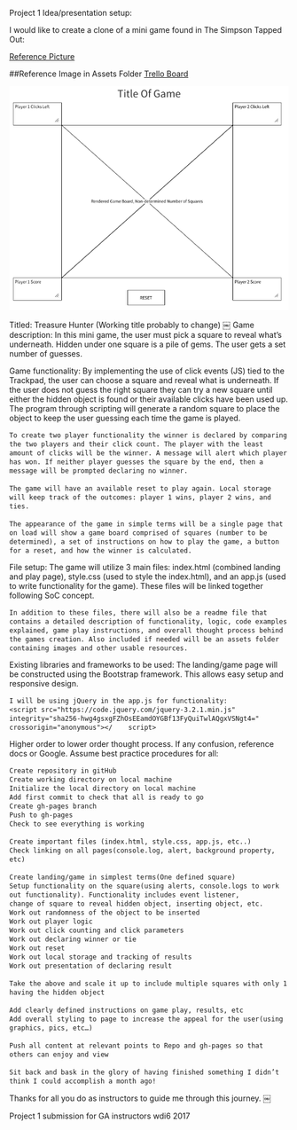 Project 1 Idea/presentation setup:

I would like to create a clone of a mini game found in The Simpson Tapped Out:

[Reference Picture](https://github.com/trumpetcoder/Project-1/blob/master/IMG_0019.png)

##Reference Image in Assets Folder
[Trello Board](https://trello.com/b/ZJJ9R1HC/project-1-board)

![Whiteboard MockFlow](https://github.com/trumpetcoder/Project-1/blob/master/Screen%20Shot%202017-12-11%20at%202.54.38%20PM.png)



Titled: Treasure Hunter (Working title probably to change)
￼
Game description:
	In this mini game, the user must pick a square to reveal what’s underneath. Hidden under one square is a pile of gems. The user gets a set number of guesses. 

Game functionality:
	By implementing the use of click events (JS) tied to the Trackpad, the user can choose a square and reveal what is underneath. If the user does not guess the right 	square they can try a new square until either the hidden object is found or their available clicks have been used up. The program through scripting will generate a random square to place the object to keep the user guessing each time the game is played. 
	
	To create two player functionality the winner is declared by comparing the two players and their click count. The player with the least amount of clicks will be the winner. A message will alert which player has won. If neither player guesses the square by the end, then a message will be prompted declaring no winner. 
	
	The game will have an available reset to play again. Local storage will keep track of the outcomes: player 1 wins, player 2 wins, and ties. 

	The appearance of the game in simple terms will be a single page that on load will show a game board comprised of squares (number to be determined), a set of instructions on how to play the game, a button for a reset, and how the winner is calculated. 

File setup:
	The game will utilize 3 main files: index.html (combined landing and play page), style.css (used to style the index.html), and an app.js (used to write functionality for the game). These files will be linked together following SoC concept. 

	In addition to these files, there will also be a readme file that contains a detailed description of functionality, logic, code examples explained, game play instructions, and overall thought process behind the games creation. Also included if needed will be an assets folder containing images and other usable resources.

Existing libraries and frameworks to be used:
	The landing/game page will be constructed using the Bootstrap framework. This allows easy setup and responsive design.
	<link rel="stylesheet" href="https://maxcdn.bootstrapcdn.com/bootstrap/3.3.7/css/bootstrap.min.css">

	I will be using jQuery in the app.js for functionality:
	<script src="https://code.jquery.com/jquery-3.2.1.min.js" integrity="sha256-hwg4gsxgFZhOsEEamdOYGBf13FyQuiTwlAQgxVSNgt4=" crossorigin="anonymous"></	script>

Higher order to lower order thought process. If any confusion, reference docs or Google. Assume best practice procedures for all:

	Create repository in gitHub 
	Create working directory on local machine
	Initialize the local directory on local machine
	Add first commit to check that all is ready to go
	Create gh-pages branch 
	Push to gh-pages
	Check to see everything is working

	Create important files (index.html, style.css, app.js, etc..)
	Check linking on all pages(console.log, alert, background property, etc)

	Create landing/game in simplest terms(One defined square)
	Setup functionality on the square(using alerts, console.logs to work out functionality). Functionality includes event listener, 		change of square to reveal hidden object, inserting object, etc.
	Work out randomness of the object to be inserted
	Work out player logic
	Work out click counting and click parameters
	Work out declaring winner or tie
	Work out reset 
	Work out local storage and tracking of results
	Work out presentation of declaring result

	Take the above and scale it up to include multiple squares with only 1 having the hidden object
	
	Add clearly defined instructions on game play, results, etc
	Add overall styling to page to increase the appeal for the user(using graphics, pics, etc…)

	Push all content at relevant points to Repo and gh-pages so that others can enjoy and view

	Sit back and bask in the glory of having finished something I didn’t think I could accomplish a month ago!

Thanks for all you do as instructors to guide me through this journey.
￼

Project 1 submission for GA instructors wdi6 2017 
